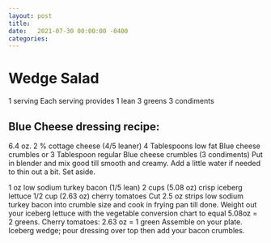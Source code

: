 ```yaml
---
layout: post
title: 
date:   2021-07-30 00:00:00 -0400
categories: 
---
```


# Wedge Salad
1 serving
Each serving provides
1 lean
3 greens
3 condiments

## Blue Cheese dressing recipe:
6.4 oz. 2 % cottage cheese (4/5 leaner)
4 Tablespoons low fat Blue cheese crumbles or 3 Tablespoon regular Blue cheese crumbles (3 condiments)
Put in blender and mix good till smooth and creamy.
Add a little water if needed to thin out a bit.
Set aside.

1 oz low sodium turkey bacon (1/5 lean)
2 cups (5.08 oz) crisp iceberg lettuce
1/2 cup (2.63 oz) cherry tomatoes
Cut 2.5 oz strips low sodium turkey bacon into crumble size and cook in frying pan till done.
Weight out your iceberg lettuce with the vegetable conversion chart to equal 5.08oz = 2 greens.
Cherry tomatoes: 2.63 oz = 1 green
Assemble on your plate. Iceberg wedge; pour dressing over top then add your bacon crumbles.
